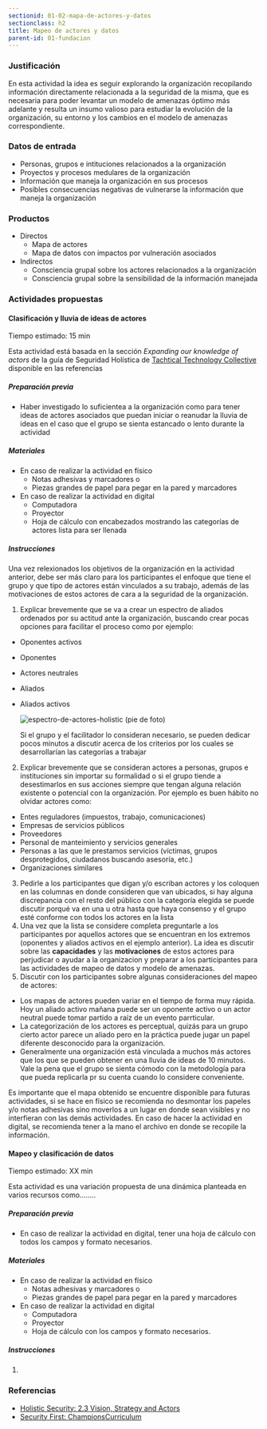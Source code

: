```yaml
---
sectionid: 01-02-mapa-de-actores-y-datos
sectionclass: h2
title: Mapeo de actores y datos
parent-id: 01-fundacion
---
```

### Justificación
En esta actividad la idea es seguir explorando la organización recopilando información directamente relacionada a la seguridad de la misma, que es necesaria para poder levantar un modelo de amenazas óptimo más adelante y resulta un insumo valioso para estudiar la evolución de la organización, su entorno y los cambios en el modelo de amenazas correspondiente.

### Datos de entrada
* Personas, grupos e intituciones relacionados a la organización
* Proyectos y procesos medulares de la organización
* Información que maneja la organización en sus procesos
* Posibles consecuencias negativas de vulnerarse la información que maneja la organización

### Productos
* Directos
  * Mapa de actores
  * Mapa de datos con impactos por vulneración asociados
* Indirectos
  * Consciencia grupal sobre los actores relacionados a la organización
  * Consciencia grupal sobre la sensibilidad de la información manejada

### Actividades propuestas

#### Clasificación y lluvia de ideas de actores
Tiempo estimado: 15 min

Esta actividad está basada en la sección *Expanding our knowledge of actors* de la guía de Seguridad Holística de [Tachtical Technology Collective](https://tacticaltech.org/) disponible en las referencias

##### Preparación previa
* Haber investigado lo suficientea a la organización como para tener ideas de actores asociados que puedan iniciar o reanudar la lluvia de ideas en el caso que el grupo se sienta estancado o lento durante la actividad

##### Materiales
* En caso de realizar la actividad en físico
  * Notas adhesivas y marcadores o
  * Piezas grandes de papel para pegar en la pared y marcadores
* En caso de realizar la actividad en digital
  * Computadora
  * Proyector
  * Hoja de cálculo con encabezados mostrando las categorías de actores lista para ser llenada

##### Instrucciones
Una vez relexionados los objetivos de la organización en la actividad anterior, debe ser más claro para los participantes el enfoque que tiene el grupo y que tipo de actores están vinculados a su trabajo, además de las motivaciones de estos actores de cara a la seguridad de la organización.

1. Explicar brevemente que se va a crear un espectro de aliados ordenados por su actitud ante la organización, buscando crear pocas opciones para facilitar el proceso como por ejemplo:
  * Oponentes activos
  * Oponentes
  * Actores neutrales
  * Aliados
  * Aliados activos

    ![espectro-de-actores-holistic](https://holistic-security.tacticaltech.org/ckeditor_assets/pictures/24/content_spectrumallies.png)
    (pie de foto)

    Si el grupo y el facilitador lo consideran necesario, se pueden dedicar pocos minutos a discutir acerca de los criterios por los cuales se desarrollarían las categorías a trabajar
2. Explicar brevemente que se consideran actores a personas, grupos e instituciones sin importar su formalidad o si el grupo tiende a desestimarlos en sus acciones siempre que tengan alguna relación existente o potencial con la organización. Por ejemplo es buen hábito no olvidar actores como:
  * Entes reguladores (impuestos, trabajo, comunicaciones)
  * Empresas de servicios públicos
  * Proveedores
  * Personal de manteimiento y servicios generales
  * Personas a las que le prestamos servicios (víctimas, grupos desprotegidos, ciudadanos buscando asesoría, etc.)
  * Organizaciones similares
3. Pedirle a los participantes que digan y/o escriban actores y los coloquen en las columnas en donde consideren que van ubicados, si hay alguna discrepancia con el resto del público con la categoría elegida se puede discutir porqué va en una u otra hasta que haya consenso y el grupo esté conforme con todos los actores en la lista
4. Una vez que la lista se considere completa preguntarle a los participantes por aquellos actores que se encuentran en los extremos (oponentes y aliados activos en el ejemplo anterior). La idea es discutir sobre las **capacidades** y las **motivaciones** de estos actores para perjudicar o ayudar a la organizacion y preparar a los participantes para las actividades de mapeo de datos y modelo de amenazas.
5. Discutir con los participantes sobre algunas consideraciones del mapeo de actores:
  * Los mapas de actores pueden variar en el tiempo de forma muy rápida. Hoy un aliado activo mañana puede ser un oponente activo o un actor neutral puede tomar partido a raíz de un evento parrticular.
  * La categorización de los actores es perceptual, quizás para un grupo cierto actor parece un aliado pero en la práctica puede jugar un papel diferente desconocido para la organización.
  * Generalmente una organización está vinculada a muchos más actores que los que se pueden obtener en una lluvia de ideas de 10 minutos. Vale la pena que el grupo se sienta cómodo con la metodología para que pueda replicarla pr su cuenta cuando lo considere conveniente.

Es importante que el mapa obtenido se encuentre disponible para futuras actividades, si se hace en físico se recomienda no desmontar los papeles y/o notas adhesivas sino moverlos a un lugar en donde sean visibles y no interfieran con las demás actividades. En caso de hacer la actividad en digital, se recomienda tener a la mano el archivo en donde se recopile la información.

#### Mapeo y clasificación de datos
Tiempo estimado: XX min

Esta actividad es una variación propuesta de una dinámica planteada en varios recursos como........

##### Preparación previa
* En caso de realizar la actividad en digital, tener una hoja de cálculo con todos los campos y formato necesarios.

##### Materiales
* En caso de realizar la actividad en físico
  * Notas adhesivas y marcadores o
  * Piezas grandes de papel para pegar en la pared y marcadores
* En caso de realizar la actividad en digital
  * Computadora
  * Proyector
  * Hoja de cálculo con los campos y formato necesarios.

##### Instrucciones
1. 


### Referencias
* [Holistic Security: 2.3 Vision, Strategy and Actors](https://holistic-security.tacticaltech.org/chapters/explore/2-3-vision-strategy-and-actors)
* [Security First: ChampionsCurriculum](https://github.com/securityfirst/championscurriculum/blob/master/communications.md)
